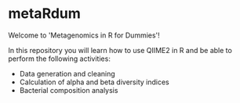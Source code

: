 # metaRdum
Welcome to 'Metagenomics in R for Dummies'! 

In this repository you will learn how to use QIIME2 in R and be able to perform the following activities:

- Data generation and cleaning
- Calculation of alpha and beta diversity indices
- Bacterial composition analysis
